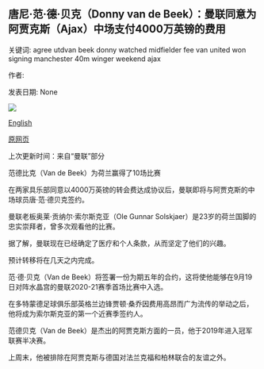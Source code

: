 ## 唐尼·范·德·贝克（Donny van de Beek）：曼联同意为阿贾克斯（Ajax）中场支付4000万英镑的费用

关键词: agree utdvan beek donny watched midfielder fee van united won signing manchester 40m winger weekend ajax

作者: 

发表日期: None

![](https://ichef.bbci.co.uk/live-experience/cps/624/cpsprodpb/180D6/production/_114181589_whatsubject.jpg)

[English](Donny%20van%20de%20Beek%3A%20Manchester%20United%20agree%20%C2%A340m%20fee%20for%20Ajax%20midfielder.md)

[原网页](https://www.bbc.com/sport/football/53969064)

上次更新时间：来自“曼联”部分

范德比克（Van de Beek）为荷兰赢得了10场比赛

在两家具乐部同意以4000万英镑的转会费达成协议后，曼联即将与阿贾克斯的中场球员唐·范·德贝克签约。

曼联老板奥莱·贡纳尔·索尔斯克亚（Ole Gunnar Solskjaer）是23岁的荷兰国脚的忠实崇拜者，曾多次观看他的比赛。

据了解，曼联现在已经确定了医疗和个人条款，从而坚定了他们的兴趣。

预计转移将在几天之内完成。

范·德·贝克（Van de Beek）将签署一份为期五年的合约，这将使他能够在9月19日对阵水晶宫的曼联2020-21赛季首场比赛中入选。

在多特蒙德足球俱乐部英格兰边锋贾顿·桑乔因费用高昂而广为流传的举动之后，他将成为索尔斯克亚的第一个近赛季签约人。

范德贝克（Van de Beek）是杰出的阿贾克斯方面的一员，他于2019年进入冠军联赛半决赛。

上周末，他被排除在阿贾克斯与德国对法兰克福和柏林联合的友谊之外。